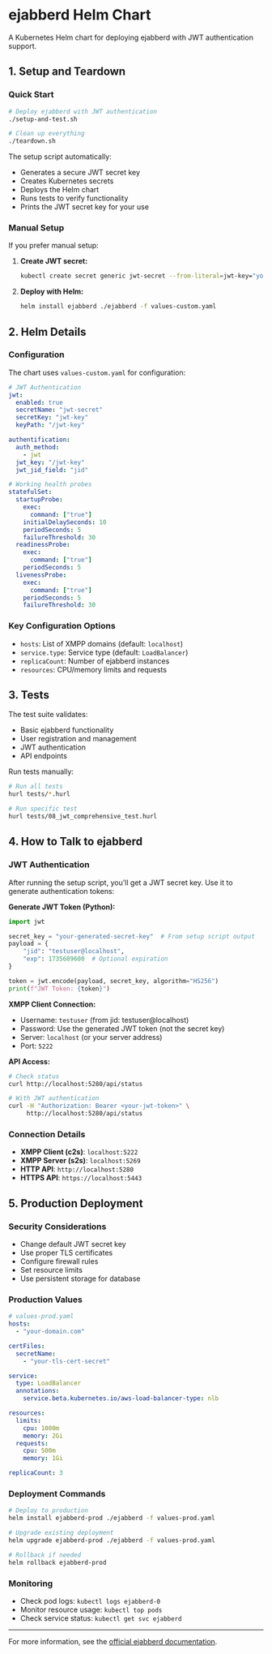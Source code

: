 # ejabberd Helm Chart

A Kubernetes Helm chart for deploying ejabberd with JWT authentication support.

## 1. Setup and Teardown

### Quick Start
```bash
# Deploy ejabberd with JWT authentication
./setup-and-test.sh

# Clean up everything
./teardown.sh
```

The setup script automatically:
- Generates a secure JWT secret key
- Creates Kubernetes secrets
- Deploys the Helm chart
- Runs tests to verify functionality
- Prints the JWT secret key for your use

### Manual Setup
If you prefer manual setup:

1. **Create JWT secret:**
   ```bash
   kubectl create secret generic jwt-secret --from-literal=jwt-key="your-secret-key"
   ```

2. **Deploy with Helm:**
   ```bash
   helm install ejabberd ./ejabberd -f values-custom.yaml
   ```

## 2. Helm Details

### Configuration
The chart uses `values-custom.yaml` for configuration:

```yaml
# JWT Authentication
jwt:
  enabled: true
  secretName: "jwt-secret"
  secretKey: "jwt-key"
  keyPath: "/jwt-key"

authentification:
  auth_method:
    - jwt
  jwt_key: "/jwt-key"
  jwt_jid_field: "jid"

# Working health probes
statefulSet:
  startupProbe:
    exec:
      command: ["true"]
    initialDelaySeconds: 10
    periodSeconds: 5
    failureThreshold: 30
  readinessProbe:
    exec:
      command: ["true"]
    periodSeconds: 5
  livenessProbe:
    exec:
      command: ["true"]
    periodSeconds: 5
    failureThreshold: 30
```

### Key Configuration Options
- `hosts`: List of XMPP domains (default: `localhost`)
- `service.type`: Service type (default: `LoadBalancer`)
- `replicaCount`: Number of ejabberd instances
- `resources`: CPU/memory limits and requests

## 3. Tests

The test suite validates:
- Basic ejabberd functionality
- User registration and management
- JWT authentication
- API endpoints

Run tests manually:
```bash
# Run all tests
hurl tests/*.hurl

# Run specific test
hurl tests/08_jwt_comprehensive_test.hurl
```

## 4. How to Talk to ejabberd

### JWT Authentication

After running the setup script, you'll get a JWT secret key. Use it to generate authentication tokens:

**Generate JWT Token (Python):**
```python
import jwt

secret_key = "your-generated-secret-key"  # From setup script output
payload = {
    "jid": "testuser@localhost",
    "exp": 1735689600  # Optional expiration
}

token = jwt.encode(payload, secret_key, algorithm="HS256")
print(f"JWT Token: {token}")
```

**XMPP Client Connection:**
- Username: `testuser` (from jid: testuser@localhost)
- Password: Use the generated JWT token (not the secret key)
- Server: `localhost` (or your server address)
- Port: `5222`

**API Access:**
```bash
# Check status
curl http://localhost:5280/api/status

# With JWT authentication
curl -H "Authorization: Bearer <your-jwt-token>" \
     http://localhost:5280/api/status
```

### Connection Details
- **XMPP Client (c2s)**: `localhost:5222`
- **XMPP Server (s2s)**: `localhost:5269`
- **HTTP API**: `http://localhost:5280`
- **HTTPS API**: `https://localhost:5443`

## 5. Production Deployment

### Security Considerations
- Change default JWT secret key
- Use proper TLS certificates
- Configure firewall rules
- Set resource limits
- Use persistent storage for database

### Production Values
```yaml
# values-prod.yaml
hosts:
  - "your-domain.com"

certFiles:
  secretName:
    - "your-tls-cert-secret"

service:
  type: LoadBalancer
  annotations:
    service.beta.kubernetes.io/aws-load-balancer-type: nlb

resources:
  limits:
    cpu: 1000m
    memory: 2Gi
  requests:
    cpu: 500m
    memory: 1Gi

replicaCount: 3
```

### Deployment Commands
```bash
# Deploy to production
helm install ejabberd-prod ./ejabberd -f values-prod.yaml

# Upgrade existing deployment
helm upgrade ejabberd-prod ./ejabberd -f values-prod.yaml

# Rollback if needed
helm rollback ejabberd-prod
```

### Monitoring
- Check pod logs: `kubectl logs ejabberd-0`
- Monitor resource usage: `kubectl top pods`
- Check service status: `kubectl get svc ejabberd`

---

For more information, see the [official ejabberd documentation](https://docs.ejabberd.im/). 